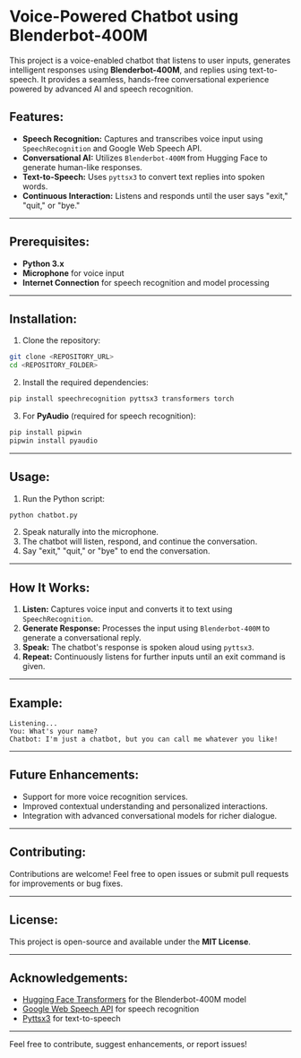 
# Voice-Powered Chatbot using Blenderbot-400M  

This project is a voice-enabled chatbot that listens to user inputs, generates intelligent responses using **Blenderbot-400M**, and replies using text-to-speech. It provides a seamless, hands-free conversational experience powered by advanced AI and speech recognition.  







## Features:  
- **Speech Recognition:** Captures and transcribes voice input using `SpeechRecognition` and Google Web Speech API.  
- **Conversational AI:** Utilizes `Blenderbot-400M` from Hugging Face to generate human-like responses.  
- **Text-to-Speech:** Uses `pyttsx3` to convert text replies into spoken words.  
- **Continuous Interaction:** Listens and responds until the user says "exit," "quit," or "bye."  

---

## Prerequisites:  
- **Python 3.x**  
- **Microphone** for voice input  
- **Internet Connection** for speech recognition and model processing  

---

## Installation:  
1. Clone the repository:  
```bash
git clone <REPOSITORY_URL>
cd <REPOSITORY_FOLDER>
```

2. Install the required dependencies:  
```bash
pip install speechrecognition pyttsx3 transformers torch
```

3. For **PyAudio** (required for speech recognition):  
```bash
pip install pipwin
pipwin install pyaudio
```

---

## Usage:  
1. Run the Python script:  
```bash
python chatbot.py
```
2. Speak naturally into the microphone.  
3. The chatbot will listen, respond, and continue the conversation.  
4. Say "exit," "quit," or "bye" to end the conversation.  

---

## How It Works:  
1. **Listen:** Captures voice input and converts it to text using `SpeechRecognition`.  
2. **Generate Response:** Processes the input using `Blenderbot-400M` to generate a conversational reply.  
3. **Speak:** The chatbot's response is spoken aloud using `pyttsx3`.  
4. **Repeat:** Continuously listens for further inputs until an exit command is given.  

---

## Example:  
```
Listening...
You: What's your name?
Chatbot: I'm just a chatbot, but you can call me whatever you like!
```

---

## Future Enhancements:  
- Support for more voice recognition services.  
- Improved contextual understanding and personalized interactions.  
- Integration with advanced conversational models for richer dialogue.  

---

## Contributing:  
Contributions are welcome! Feel free to open issues or submit pull requests for improvements or bug fixes.  

---

## License:  
This project is open-source and available under the **MIT License**.  

---

## Acknowledgements:  
- [Hugging Face Transformers](https://huggingface.co/) for the Blenderbot-400M model  
- [Google Web Speech API](https://cloud.google.com/speech-to-text) for speech recognition  
- [Pyttsx3](https://pypi.org/project/pyttsx3/) for text-to-speech  

---

Feel free to contribute, suggest enhancements, or report issues!  

